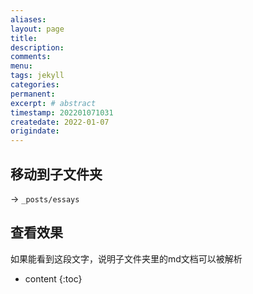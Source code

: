 ```yaml
---
aliases:
layout: page
title:
description:
comments:
menu:
tags: jekyll
categories:
permanent: 
excerpt: # abstract
timestamp: 202201071031
createdate: 2022-01-07
origindate: 
---
```


## 移动到子文件夹
-> `_posts/essays`

## 查看效果
如果能看到这段文字，说明子文件夹里的md文档可以被解析


* content
{:toc}


